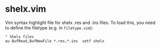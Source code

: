 shelx.vim
===========

Vim syntax highlight file for shelx .res and .ins files. To load this, you need to define the filetype (e.g. in `filetype.vim`):

```
" Shelx files
au BufRead,BufNewFile *.res,*.ins  setf shelx
```
